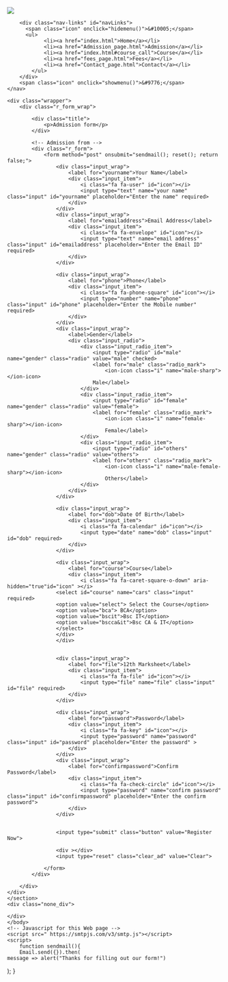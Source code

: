 <!DOCTYPE html>
<html lang="en">
<head>
  <meta charset="UTF-8">
  <meta http-equiv="X-UA-Compatible" content="IE=edge">
  <meta name="viewport" content="width=device-width, initial-scale=1.0">
  <title>Admission form- GGU</title>
    <link rel="shortcut icon" href="image/favicon.ico" type="image/svg+xml">
    <link rel="stylesheet" href="css/admission_style.css">
	<link rel="stylesheet" href="https://cdnjs.cloudflare.com/ajax/libs/font-awesome/4.7.0/css/font-awesome.min.css">
	<script type="module" src="https://unpkg.com/ionicons@5.5.2/dist/ionicons/ionicons.esm.js"></script>
	
</head>
<body>

  <section class="header">
    <nav>
        <a href="index.html"> 
			<img src="https://www.iesonline.co.in/colleges-image/poornima-university.jpeg" id="logo-img"></a>

        <div class="nav-links" id="navLinks">
          <span class="icon" onclick="hidemenu()">&#10005;</span>  
          <ul>
                <li><a href="index.html">Home</a></li>
                <li><a href="Admission_page.html">Admission</a></li>
                <li><a href="index.html#course_call">Course</a></li>
                <li><a href="fees_page.html">Fees</a></li>
                <li><a href="Contact_page.html">Contact</a></li>
            </ul>
        </div> 
        <span class="icon" onclick="showmenu()">&#9776;</span>
    </nav>

	<div class="wrapper">
		<div class="r_form_wrap">
			
			<div class="title">
				<p>Admission form</p>
			</div>
			
			<!-- Admission from -->
			<div class="r_form">
				<form method="post" onsubmit="sendmail(); reset(); return false;">
					<div class="input_wrap">
						<label for="yourname">Your Name</label>
						<div class="input_item">
							<i class="fa fa-user" id="icon"></i>
							<input type="text" name="your name" class="input" id="yourname" placeholder="Enter the name" required>
						</div>
					</div>
					<div class="input_wrap">
						<label for="emailaddress">Email Address</label>
						<div class="input_item">
							<i class="fa fa-envelope" id="icon"></i>
							<input type="text" name="email address" class="input" id="emailaddress" placeholder="Enter the Email ID" required>
						</div>
					</div>

					<div class="input_wrap">
						<label for="phone">Phone</label>
						<div class="input_item">
							<i class="fa fa-phone-square" id="icon"></i>
							<input type="number" name="phone" class="input" id="phone" placeholder="Enter the Mobile number" required>
						</div>
					</div>
					<div class="input_wrap">
						<label>Gender</label>
						<div class="input_radio">
							<div class="input_radio_item">
								<input type="radio" id="male" name="gender" class="radio" value="male" checked>
								<label for="male" class="radio_mark">
									<ion-icon class="i" name="male-sharp"></ion-icon>
								Male</label>
							</div>
							<div class="input_radio_item">
								<input type="radio" id="female" name="gender" class="radio" value="female">
								<label for="female" class="radio_mark">
									<ion-icon class="i" name="female-sharp"></ion-icon>
									Female</label>
							</div>
							<div class="input_radio_item">
								<input type="radio" id="others" name="gender" class="radio" value="others">
								<label for="others" class="radio_mark">
									<ion-icon class="i" name="male-female-sharp"></ion-icon>
									Others</label>
							</div>
						</div>
					</div>
	
					<div class="input_wrap">
						<label for="dob">Date Of Birth</label>
						<div class="input_item">
							<i class="fa fa-calendar" id="icon"></i>
							<input type="date" name="dob" class="input" id="dob" required>
						</div>
					</div>

					<div class="input_wrap">
						<label for="course">Course</label>
						<div class="input_item">
							<i class="fa fa-caret-square-o-down" aria-hidden="true"id="icon" ></i>
					<select id="course" name="cars" class="input" required>
					<option value="select"> Select the Course</option>
					<option value="bca"> BCA</option>
					<option value="bscit">Bsc IT</option>
					<option value="bscca&it">Bsc CA & IT</option>
					</select>
					</div>
					</div>


					<div class="input_wrap">
						<label for="file">12th Marksheet</label>
						<div class="input_item">
							<i class="fa fa-file" id="icon"></i>
							<input type="file" name="file" class="input" id="file" required>
						</div>
					</div>

					<div class="input_wrap">
						<label for="password">Password</label>
						<div class="input_item">
							<i class="fa fa-key" id="icon"></i>
							<input type="password" name="password" class="input" id="password" placeholder="Enter the password" >
						</div>
					</div>
					<div class="input_wrap">
						<label for="confirmpassword">Confirm Password</label>
						<div class="input_item">
							<i class="fa fa-check-circle" id="icon"></i>
							<input type="password" name="confirm password" class="input" id="confirmpassword" placeholder="Enter the confirm password">
						</div>
					</div>

					
					<input type="submit" class="button" value="Register Now">
					
					<div ></div>
					<input type="reset" class="clear_ad" value="Clear">
					
				</form>
			</div>
	
		</div>
	</div>
	</section>
	<div class="none_div">

	</div>
	</body>
	<!-- Javascript for this Web page -->
	<script src=" https://smtpjs.com/v3/smtp.js"></script>
	<script>
		function sendmail(){
		Email.send({}).then(
	message => alert("Thanks for filling out our form!")
);
		}
	</script>
	<script>
	var navLinks= document.getElementById("navLinks");

function showmenu(){
    navLinks.style.right="0";
}   
function hidemenu(){
    navLinks.style.right="-200px";
}
</script>
</html>


